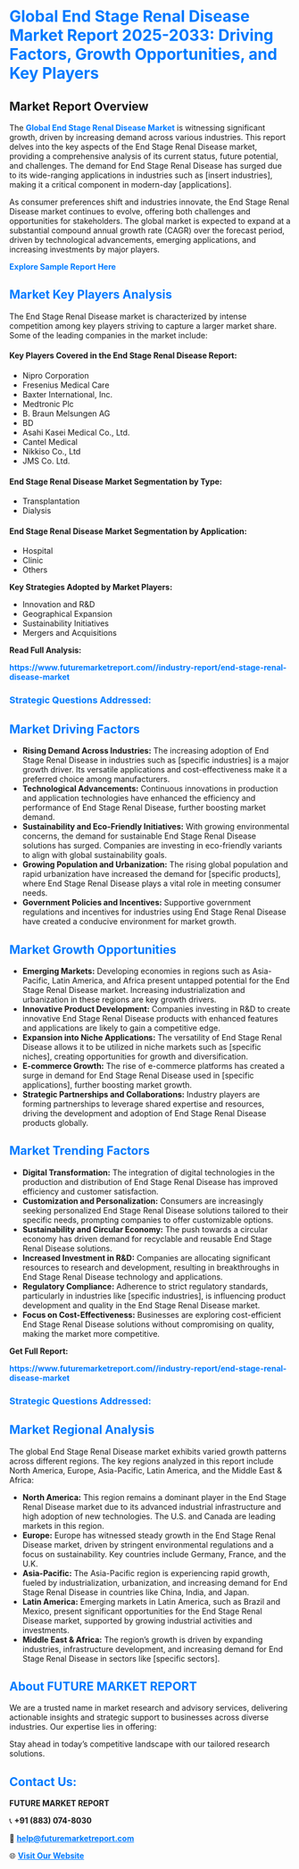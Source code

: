 <h1 style="color: #007BFF;">Global End Stage Renal Disease Market Report 2025-2033: Driving Factors, Growth Opportunities, and Key Players</h1>

<section id="overview">
<h2>Market Report Overview</h2>
<p>The <a href="https://www.futuremarketreport.com//industry-report/end-stage-renal-disease-market" style="color: #007BFF; text-decoration: none;"><strong>Global End Stage Renal Disease Market</strong></a> is witnessing significant growth, driven by increasing demand across various industries. This report delves into the key aspects of the End Stage Renal Disease market, providing a comprehensive analysis of its current status, future potential, and challenges. The demand for End Stage Renal Disease has surged due to its wide-ranging applications in industries such as [insert industries], making it a critical component in modern-day [applications].</p>
<p>As consumer preferences shift and industries innovate, the End Stage Renal Disease market continues to evolve, offering both challenges and opportunities for stakeholders. The global market is expected to expand at a substantial compound annual growth rate (CAGR) over the forecast period, driven by technological advancements, emerging applications, and increasing investments by major players.</p>
</section>

<section id="overview">
<p><a href="https://www.futuremarketreport.com//request-sample/reportId=51968" style="color: #007BFF; text-decoration: none;"><strong>Explore Sample Report Here</strong></a></p>
</section>

<section id="key-players">
<h2 style="color: #007BFF;">Market Key Players Analysis</h2>
<p>The End Stage Renal Disease market is characterized by intense competition among key players striving to capture a larger market share. Some of the leading companies in the market include:</p>
<h4>Key Players Covered in the End Stage Renal Disease Report:</h4>
<ul><li>Nipro Corporation</li><li>Fresenius Medical Care</li><li>Baxter International, Inc.</li><li>Medtronic Plc</li><li>B. Braun Melsungen AG</li><li>BD</li><li>Asahi Kasei Medical Co., Ltd.</li><li>Cantel Medical</li><li>Nikkiso Co., Ltd</li><li>JMS Co. Ltd.</li></ul>
<h4>End Stage Renal Disease Market Segmentation by Type:</h4>
<ul><li>Transplantation</li><li>Dialysis</li></ul>

<h4>End Stage Renal Disease Market Segmentation by Application:</h4>
<ul><li>Hospital</li><li>Clinic</li><li>Others</li></ul>
<p><strong>Key Strategies Adopted by Market Players:</strong></p>
<ul>
<li>Innovation and R&D</li>
<li>Geographical Expansion</li>
<li>Sustainability Initiatives</li>
<li>Mergers and Acquisitions</li>
</ul>
</section>

<section>
<p><strong>Read Full Analysis: </strong></p><a href="https://www.futuremarketreport.com//industry-report/end-stage-renal-disease-market" style="color: #007BFF; text-decoration: none;"><strong>https://www.futuremarketreport.com//industry-report/end-stage-renal-disease-market</strong></a>
<h3 style="color: #007BFF;">Strategic Questions Addressed:</h3>
</section>

<section id="driving-factors">
<h2 style="color: #007BFF;">Market Driving Factors</h2>
<ul>
<li><strong>Rising Demand Across Industries:</strong> The increasing adoption of End Stage Renal Disease in industries such as [specific industries] is a major growth driver. Its versatile applications and cost-effectiveness make it a preferred choice among manufacturers.</li>
<li><strong>Technological Advancements:</strong> Continuous innovations in production and application technologies have enhanced the efficiency and performance of End Stage Renal Disease, further boosting market demand.</li>
<li><strong>Sustainability and Eco-Friendly Initiatives:</strong> With growing environmental concerns, the demand for sustainable End Stage Renal Disease solutions has surged. Companies are investing in eco-friendly variants to align with global sustainability goals.</li>
<li><strong>Growing Population and Urbanization:</strong> The rising global population and rapid urbanization have increased the demand for [specific products], where End Stage Renal Disease plays a vital role in meeting consumer needs.</li>
<li><strong>Government Policies and Incentives:</strong> Supportive government regulations and incentives for industries using End Stage Renal Disease have created a conducive environment for market growth.</li>
</ul>
</section>

<section id="growth-opportunities">
<h2 style="color: #007BFF;">Market Growth Opportunities</h2>
<ul>
<li><strong>Emerging Markets:</strong> Developing economies in regions such as Asia-Pacific, Latin America, and Africa present untapped potential for the End Stage Renal Disease market. Increasing industrialization and urbanization in these regions are key growth drivers.</li>
<li><strong>Innovative Product Development:</strong> Companies investing in R&D to create innovative End Stage Renal Disease products with enhanced features and applications are likely to gain a competitive edge.</li>
<li><strong>Expansion into Niche Applications:</strong> The versatility of End Stage Renal Disease allows it to be utilized in niche markets such as [specific niches], creating opportunities for growth and diversification.</li>
<li><strong>E-commerce Growth:</strong> The rise of e-commerce platforms has created a surge in demand for End Stage Renal Disease used in [specific applications], further boosting market growth.</li>
<li><strong>Strategic Partnerships and Collaborations:</strong> Industry players are forming partnerships to leverage shared expertise and resources, driving the development and adoption of End Stage Renal Disease products globally.</li>
</ul>
</section>

<section id="trending-factors">
<h2 style="color: #007BFF;">Market Trending Factors</h2>
<ul>
<li><strong>Digital Transformation:</strong> The integration of digital technologies in the production and distribution of End Stage Renal Disease has improved efficiency and customer satisfaction.</li>
<li><strong>Customization and Personalization:</strong> Consumers are increasingly seeking personalized End Stage Renal Disease solutions tailored to their specific needs, prompting companies to offer customizable options.</li>
<li><strong>Sustainability and Circular Economy:</strong> The push towards a circular economy has driven demand for recyclable and reusable End Stage Renal Disease solutions.</li>
<li><strong>Increased Investment in R&D:</strong> Companies are allocating significant resources to research and development, resulting in breakthroughs in End Stage Renal Disease technology and applications.</li>
<li><strong>Regulatory Compliance:</strong> Adherence to strict regulatory standards, particularly in industries like [specific industries], is influencing product development and quality in the End Stage Renal Disease market.</li>
<li><strong>Focus on Cost-Effectiveness:</strong> Businesses are exploring cost-efficient End Stage Renal Disease solutions without compromising on quality, making the market more competitive.</li>
</ul>
</section>

<section>
<p><strong>Get Full Report: </strong></p><a href="https://www.futuremarketreport.com//industry-report/end-stage-renal-disease-market" style="color: #007BFF; text-decoration: none;"><strong>https://www.futuremarketreport.com//industry-report/end-stage-renal-disease-market</strong></a>
<h3 style="color: #007BFF;">Strategic Questions Addressed:</h3>
</section>


<section id="regional-analysis">
<h2 style="color: #007BFF;">Market Regional Analysis</h2>
<p>The global End Stage Renal Disease market exhibits varied growth patterns across different regions. The key regions analyzed in this report include North America, Europe, Asia-Pacific, Latin America, and the Middle East & Africa:</p>
<ul>
<li><strong>North America:</strong> This region remains a dominant player in the End Stage Renal Disease market due to its advanced industrial infrastructure and high adoption of new technologies. The U.S. and Canada are leading markets in this region.</li>
<li><strong>Europe:</strong> Europe has witnessed steady growth in the End Stage Renal Disease market, driven by stringent environmental regulations and a focus on sustainability. Key countries include Germany, France, and the U.K.</li>
<li><strong>Asia-Pacific:</strong> The Asia-Pacific region is experiencing rapid growth, fueled by industrialization, urbanization, and increasing demand for End Stage Renal Disease in countries like China, India, and Japan.</li>
<li><strong>Latin America:</strong> Emerging markets in Latin America, such as Brazil and Mexico, present significant opportunities for the End Stage Renal Disease market, supported by growing industrial activities and investments.</li>
<li><strong>Middle East & Africa:</strong> The region’s growth is driven by expanding industries, infrastructure development, and increasing demand for End Stage Renal Disease in sectors like [specific sectors].</li>
</ul>
</section>

<footer>
<h2 style="color: #007BFF;">About FUTURE MARKET REPORT</h2>
<p>We are a trusted name in market research and advisory services, delivering actionable insights and strategic support to businesses across diverse industries. Our expertise lies in offering:</p>

<p>Stay ahead in today’s competitive landscape with our tailored research solutions.</p>

<h2 style="color: #007BFF;">Contact Us:</h2>
<p><strong>FUTURE MARKET REPORT</strong></p>
<p>📞 <strong>+91 (883) 074-8030</strong></p>
<p>📧 <strong><a href="mailto:help@futuremarketreport.com" style="color: #007BFF;">help@futuremarketreport.com</a></strong></p>
<p>🌐 <strong><a href="https://www.futuremarketreport.com/" style="color: #007BFF;">Visit Our Website</a></strong></p>
</footer>
